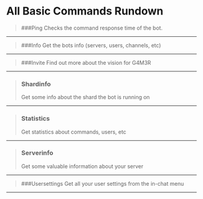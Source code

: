  # All Basic Commands Rundown

> ###Ping
> Checks the command response time of the bot.

---

> ###Info
> Get the bots info \(servers, users, channels, etc\)

---

> ###Invite
> Find out more about the vision for G4M3R

---

> ### Shardinfo
> Get some info about the shard the bot is running on

---

> ### Statistics
> Get statistics about commands, users, etc

---

> ### Serverinfo
> Get some valuable information about your server

---

> ###Usersettings
> Get all your user settings from the in-chat menu

---



